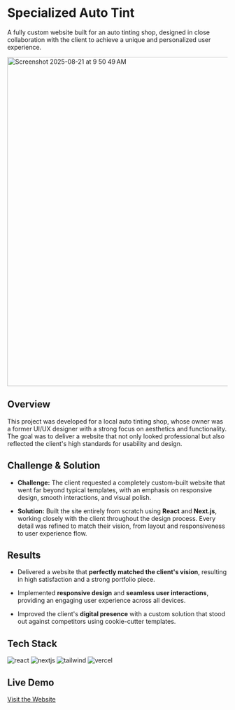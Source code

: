 # Specialized Auto Tint

A fully custom website built for an auto tinting shop, designed in close collaboration with the client to achieve a unique and personalized user experience.

<img width="1422" height="752" alt="Screenshot 2025-08-21 at 9 50 49 AM" src="https://github.com/user-attachments/assets/53c739aa-bc59-42ee-8418-3e0e5ee5dedc" />

Overview
--------

This project was developed for a local auto tinting shop, whose owner was a former UI/UX designer with a strong focus on aesthetics and functionality. The goal was to deliver a website that not only looked professional but also reflected the client's high standards for usability and design.

Challenge & Solution
--------------------

-   **Challenge:** The client requested a completely custom-built website that went far beyond typical templates, with an emphasis on responsive design, smooth interactions, and visual polish.

-   **Solution:** Built the site entirely from scratch using **React** and **Next.js**, working closely with the client throughout the design process. Every detail was refined to match their vision, from layout and responsiveness to user experience flow.

Results
-------

-   Delivered a website that **perfectly matched the client's vision**, resulting in high satisfaction and a strong portfolio piece.

-   Implemented **responsive design** and **seamless user interactions**, providing an engaging user experience across all devices.

-   Improved the client's **digital presence** with a custom solution that stood out against competitors using cookie-cutter templates.

Tech Stack
----------

<p align="left">
    <img src="https://img.shields.io/badge/React-20232A?style=for-the-badge&logo=react&logoColor=61DAFB" alt="react">
    <img src="https://img.shields.io/badge/next.js-000000?style=for-the-badge&logo=nextdotjs&logoColor=white" alt='nextjs'>
    <img src="https://img.shields.io/badge/Tailwind_CSS-38B2AC?style=for-the-badge&logo=tailwind-css&logoColor=white" alt="tailwind">
    <img src="https://img.shields.io/badge/Vercel-000000?style=for-the-badge&logo=vercel&logoColor=white" alt="vercel">
</p>

Live Demo
---------

[Visit the Website](https://s-worktint.com/) <!-- Replace # with live link if available -->
